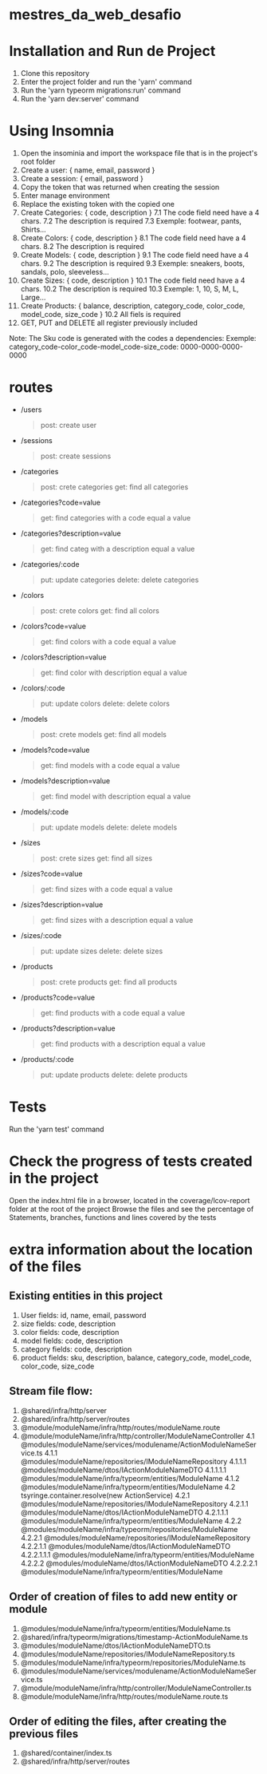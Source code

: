 # mestres_da_web_desafio

# Installation and Run de Project
  1. Clone this repository
  2. Enter the project folder and run the 'yarn' command
  3. Run the 'yarn typeorm migrations:run' command
  3. Run the 'yarn dev:server' command

# Using Insomnia
  1. Open the insominia and import the workspace file that is in the project's root folder
  2. Create a user: { name, email, password }
  3. Create a session: { email, password }
  4. Copy the token that was returned when creating the session
  5. Enter manage environment
  6. Replace the existing token with the copied one
  7. Create Categories: { code, description }
    7.1 The code field need have a 4 chars.
    7.2 The description is required
    7.3 Exemple: footwear, pants, Shirts...
  8. Create Colors: { code, description }
    8.1 The code field need have a 4 chars.
    8.2 The description is required
  9. Create Models: { code, description }
    9.1 The code field need have a 4 chars.
    9.2 The description is required
    9.3 Exemple: sneakers, boots, sandals, polo, sleeveless...
  10. Create Sizes: { code, description }
    10.1 The code field need have a 4 chars.
    10.2 The description is required
    10.3 Exemple: 1, 10, S, M, L, Large...
  11. Create Products: { balance, description, category_code, color_code, model_code, size_code }
    10.2 All fiels is required
  12. GET, PUT and DELETE all register previously included

  Note: The Sku code is generated with the codes a dependencies:
    Exemple: category_code-color_code-model_code-size_code: 0000-0000-0000-0000
# routes
  * /users
    > post: create user
  * /sessions
    > post: create sessions
  * /categories
    > post: crete categories
    > get: find all categories
  * /categories?code=value
    > get: find categories with a code equal a value
  * /categories?description=value
    > get: find categ with a description equal a value
  * /categories/:code
    > put: update categories
    > delete: delete categories
  * /colors
    > post: crete colors
    > get: find all colors
  * /colors?code=value
    > get: find colors with a code equal a value
  * /colors?description=value
    > get: find color with description equal a value
  * /colors/:code
    > put: update colors
    > delete: delete colors
  * /models
    > post: crete models
    > get: find all models
  * /models?code=value
    > get: find models with a code equal a value
  * /models?description=value
    > get: find model with description equal a value
  * /models/:code
    > put: update models
    > delete: delete models
  * /sizes
    > post: crete sizes
    > get: find all sizes
  * /sizes?code=value
    > get: find sizes with a code equal a value
  * /sizes?description=value
    > get: find sizes with a description equal a value
  * /sizes/:code
    > put: update sizes
    > delete: delete sizes
  * /products
    > post: crete products
    > get: find all products
  * /products?code=value
    > get: find products with a code equal a value
  * /products?description=value
    > get: find products with a description equal a value
  * /products/:code
    > put: update products
    > delete: delete products
# Tests
  Run the 'yarn test' command

# Check the progress of tests created in the project
  Open the index.html file in a browser, located in the coverage/lcov-report folder at the root of the project
  Browse the files and see the percentage of Statements, branches, functions and lines covered by the tests

# extra information about the location of the files
## Existing entities in this project
  1. User
    fields: id, name, email, password
  2. size
    fields: code, description
  3. color
    fields: code, description
  4. model
    fields: code, description
  5. category
    fields: code, description
  6. product
    fields: sku, description, balance, category_code, model_code, color_code, size_code

## Stream file flow:
  1. @shared/infra/http/server
  2. @shared/infra/http/server/routes
  3. @module/moduleName/infra/http/routes/moduleName.route
  4. @module/moduleName/infra/http/controller/ModuleNameController
    4.1 @modules/moduleName/services/modulename/ActionModuleNameService.ts
      4.1.1 @modules/moduleName/repositories/IModuleNameRepository
        4.1.1.1 @modules/moduleName/dtos/IActionModuleNameDTO
          4.1.1.1.1 @modules/moduleName/infra/typeorm/entities/ModuleName
      4.1.2 @modules/moduleName/infra/typeorm/entities/ModuleName
    4.2 tsyringe.container.resolve(new ActionService)
      4.2.1 @modules/moduleName/repositories/IModuleNameRepository
        4.2.1.1 @modules/moduleName/dtos/IActionModuleNameDTO
          4.2.1.1.1 @modules/moduleName/infra/typeorm/entities/ModuleName
      4.2.2 @modules/moduleName/infra/typeorm/repositories/ModuleName
        4.2.2.1 @modules/moduleName/repositories/IModuleNameRepository
          4.2.2.1.1 @modules/moduleName/dtos/IActionModuleNameDTO
            4.2.2.1.1.1 @modules/moduleName/infra/typeorm/entities/ModuleName
        4.2.2.2 @modules/moduleName/dtos/IActionModuleNameDTO
          4.2.2.2.1 @modules/moduleName/infra/typeorm/entities/ModuleName

## Order of creation of files to add new entity or module
  1. @modules/moduleName/infra/typeorm/entities/ModuleName.ts
  2. @shared/infra/typeorm/migrations/timestamp-ActionModuleName.ts
  3. @modules/moduleName/dtos/IActionModuleNameDTO.ts
  4. @modules/moduleName/repositories/IModuleNameRepository.ts
  5. @modules/moduleName/infra/typeorm/repositories/ModuleName.ts
  6. @modules/moduleName/services/modulename/ActionModuleNameService.ts
  7. @module/moduleName/infra/http/controller/ModuleNameController.ts
  8. @module/moduleName/infra/http/routes/moduleName.route.ts

## Order of editing the files, after creating the previous files
  1.  @shared/container/index.ts
  2. @shared/infra/http/server/routes
